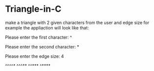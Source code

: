 # Triangle-in-C
make a triangle with 2 given characters from the user and edge size
for example the appliaction will look like that:

Please enter the first character: 
^

Please enter the second character: 
*

Please enter the edge size:
4

^^^^*
^^^**
^^***
^****
